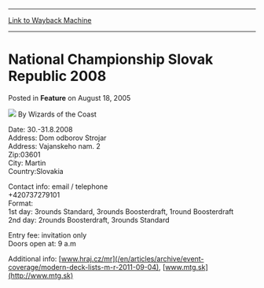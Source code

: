 
---
[Link to Wayback Machine](https://web.archive.org/web/20211023091509/https://magic.wizards.com/en/articles/archive/feature/national-championship-slovak-republic-2008-2005-08-18)

[_metadata_:author]:- "Wizards of the Coast"
[_metadata_:description]:- "Date: 30.-31.8.2008 Address: Dom odborov Strojar Address: Vajanskeho nam. 2 Zip:03601 City: Martin Country:Slovakia Contact info: email / telephone +420737279101 Format: 1st day: 3rounds Standard, 3rounds Boosterdraft, 1round Boosterdraft 2nd day: 2rounds Boosterdraft, 3rounds Standard Entry fee: invitation only Doors open at: 9 a.m Additional info: www.hraj.cz/mr, www.mtg.sk"
[_metadata_:generator]:- "Drupal 7 (http://drupal.org)"
[_metadata_:publish_date]:- "2005-08-18"
[_metadata_:title]:- "National Championship Slovak Republic 2008"
[_metadata_:wayback_capture_timestamp]:- "2021-10-23 09:15:09+00:00"
[_metadata_:wayback_raw_url]:- "https://web.archive.org/web/20211023091509id_/https://magic.wizards.com/en/articles/archive/feature/national-championship-slovak-republic-2008-2005-08-18"
[_metadata_:wayback_url]:- "https://magic.wizards.com/en/articles/archive/feature/national-championship-slovak-republic-2008-2005-08-18"
---


 National Championship Slovak Republic 2008
===========================================



 Posted in **Feature**
 on August 18, 2005 






![](https://media.magic.wizards.com/styles/auth_small/public/images/person/wizards_author.jpg)
By Wizards of the Coast











Date: 30.-31.8.2008  
 Address: Dom odborov Strojar  
 Address: Vajanskeho nam. 2  
 Zip:03601  
 City: Martin  
 Country:Slovakia


Contact info: email / telephone  
 +420737279101  
 Format:  
 1st day: 3rounds Standard, 3rounds Boosterdraft, 1round Boosterdraft  
 2nd day: 2rounds Boosterdraft, 3rounds Standard 


Entry fee: invitation only  
 Doors open at: 9 a.m


Additional info: [www.hraj.cz/mr](/en/articles/archive/event-coverage/modern-deck-lists-m-r-2011-09-04), [www.mtg.sk](http://www.mtg.sk)







